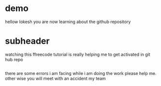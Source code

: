 # demo
hellow lokesh you are now learning about the github repository

# subheader
 watching this ffreecode tutorial is really helping me to get activated in git hub repo

##
there are some errors i am facing while i am doing the work please help me. other wise you will meet with an accident my team
